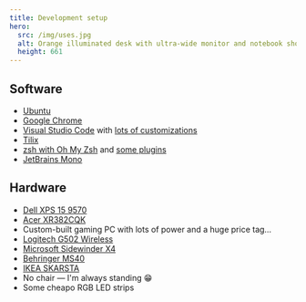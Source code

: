 ```yaml
---
title: Development setup
hero:
  src: /img/uses.jpg
  alt: Orange illuminated desk with ultra-wide monitor and notebook showing the Ubuntu 19.10 “Eoan Ermine” wallpaper.
  height: 661
---
```


## Software

* [Ubuntu](https://ubuntu.com)
* [Google Chrome](https://www.google.com/chrome/)
* [Visual Studio Code](https://code.visualstudio.com) with [lots of customizations](https://gist.github.com/mvsde/f787ef1df8b48243f8236f69d0b30dfa)
* [Tilix](https://gnunn1.github.io/tilix-web/)
* [zsh with Oh My Zsh](https://ohmyz.sh) and [some plugins](https://github.com/mvsde/dotfiles/blob/main/.zshrc)
* [JetBrains Mono](https://www.jetbrains.com/lp/mono/)

## Hardware

* [Dell XPS 15 9570](https://www.dell.com/en-us/shop/laptops-2-in-1-pcs/xps-15-laptop/spd/xps-15-9570-laptop)
* [Acer XR382CQK](https://www.acer.com/ac/en/US/content/model/UM.TX2AA.002)
* Custom-built gaming PC with lots of power and a huge price tag…
* [Logitech G502 Wireless](https://www.logitechg.com/products/gaming-mice/g502-lightspeed-wireless-gaming-mouse.html)
* [Microsoft Sidewinder X4](https://www.microsoft.com/accessories/d/sidewinder-x4-keyboard)
* [Behringer MS40](https://www.behringer.com/Categories/Behringer/Loudspeaker-Systems/Multimedia/MS40/p/P0384)
* [IKEA SKARSTA](https://www.ikea.com/us/en/p/skarsta-desk-sit-stand-white-s89324812/)
* No chair — I'm always standing 😁
* Some cheapo RGB LED strips
